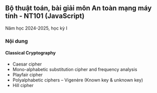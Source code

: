 ## Bộ thuật toán, bài giải môn An toàn mạng máy tính - NT101 (JavaScript)

Năm học 2024-2025, học kỳ I

### Nội dung

#### Classical Cryptography

- Caesar cipher
- Mono-alphabetic substitution cipher and frequency analysis
- Playfair cipher
- Polyalphabetic ciphers – Vigenère (Known key & unknown key)
- Hill cipher
